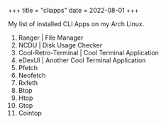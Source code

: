 +++
title = "cliapps"
date = 2022-08-01
+++

My list of installed CLI Apps on my Arch Linux.

1. Ranger | File Manager
2. NCDU   | Disk Usage Checker
3. Cool-Retro-Terminal | Cool Terminal Application
4. eDexUI | Another Cool Terminal Application
5. Pfetch
6. Neofetch
7. Rxfeth
8. Btop
9. Htop
10. Gtop
11. Cointop
